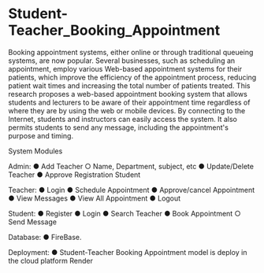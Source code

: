 # Student-Teacher_Booking_Appointment

Booking appointment systems, either online or through traditional queueing systems, are now popular. Several businesses, such as scheduling an appointment, employ various Web-based appointment systems for their patients, which improve the efficiency of the appointment process, reducing patient wait times and increasing the total number of patients treated. This research proposes a web-based appointment booking system that allows students and lecturers to be aware of their appointment time regardless of where they are by using the web or mobile devices. By connecting to the Internet, students and instructors can easily access the system. It also permits students to send any message, including the appointment's purpose and timing.

System Modules

Admin: 
● Add Teacher
○ Name, Department, subject, etc 
● Update/Delete Teacher
● Approve Registration Student

Teacher: 
● Login
● Schedule Appointment 
● Approve/cancel Appointment 
● View Messages
● View All Appointment
● Logout

Student:
● Register
● Login
● Search Teacher
● Book Appointment
○ Send Message

Database:
● FireBase.

Deployment:
● Student-Teacher Booking Appointment model is deploy in the cloud platform Render



 
